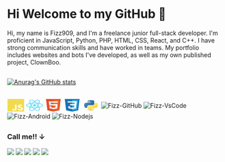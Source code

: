           
<h1 align="left">Hi Welcome to my GitHub 🤡 </h1>

<p align="left">Hi, my name is Fizz909, and I'm a freelance junior full-stack developer. I'm proficient in JavaScript, Python, PHP, HTML, CSS, React, and C++. I have strong communication skills and have worked in teams. My portfolio includes websites and bots I've developed, as well as my own published project, ClownBoo.</p>

##

[![Anurag's GitHub stats](https://github-readme-stats.vercel.app/api?username=Fizz909&show_icons=true&theme=transparent)](https://github.com/anuraghazra/github-readme-stats)

<div style="display: inline_block"><br>
  <img align="center" alt="Fizz-Js" height="30" width="40" src="https://raw.githubusercontent.com/devicons/devicon/master/icons/javascript/javascript-plain.svg">
  <img align="center" alt="Fizz-React" height="30" width="40" src="https://raw.githubusercontent.com/devicons/devicon/master/icons/react/react-original.svg">
  <img align="center" alt="Fizz-HTML" height="30" width="40" src="https://raw.githubusercontent.com/devicons/devicon/master/icons/html5/html5-original.svg">
  <img align="center" alt="Fizz-CSS" height="30" width="40" src="https://raw.githubusercontent.com/devicons/devicon/master/icons/css3/css3-original.svg">
  <img align="center" alt="Fizz-Python" height="30" width="40" src="https://raw.githubusercontent.com/devicons/devicon/master/icons/python/python-original.svg">
  <img align="center" alt="Fizz-GitHub" height="30" width="40" src="https://cdn.jsdelivr.net/gh/devicons/devicon/icons/github/github-original.svg">
  <img align="center" alt="Fizz-VsCode" height="30" width="40" src="https://cdn.jsdelivr.net/gh/devicons/devicon/icons/vscode/vscode-original.svg">
  <img align="center" alt="Fizz-Android" height="30" width="40" src="https://cdn.jsdelivr.net/gh/devicons/devicon/icons/android/android-original.svg">
  <img align="center" alt="Fizz-Nodejs" height="30" width="40" src="https://cdn.jsdelivr.net/gh/devicons/devicon/icons/nodejs/nodejs-original.svg">


</div>

##

<h3 align="left"> Call me!! ↓</h3>

<div> 
  <a href="https://www.youtube.com/@FizzDev01" target="_blank"><img src="https://img.shields.io/badge/YouTube-FF0000?style=for-the-badge&logo=youtube&logoColor=white" target="_blank"></a>
  <a href="https://www.instagram.com/fizzh.h_/" target="_blank"><img src="https://img.shields.io/badge/-Instagram-%23E4405F?style=for-the-badge&logo=instagram&logoColor=white" target="_blank"></a>
 <a href="https://discord.gg/S4v3r2uhjN" target="_blank"><img src="https://img.shields.io/badge/Discord-7289DA?style=for-the-badge&logo=discord&logoColor=white" target="_blank"></a> 
  <a href = "mailto:y16737305@gmail.com"><img src="https://img.shields.io/badge/-Gmail-%23333?style=for-the-badge&logo=gmail&logoColor=white" target="_blank"></a>
  <a href="https://fizzboo.netlify.app/" target="_blank"><img src="https://img.shields.io/badge/-WebSite-%23333?style=for-the-badge&logo=https://fizzboo.netlify.app/img/fth.png&logoColor=white" target="_blank"></a> 
  
</div>
